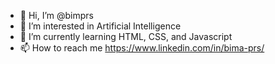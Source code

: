 - 👋 Hi, I’m @bimprs
- 👀 I’m interested in Artificial Intelligence
- 🌱 I’m currently learning HTML, CSS, and Javascript
- 📫 How to reach me https://www.linkedin.com/in/bima-prs/

<!---
bimprs/bimprs is a ✨ special ✨ repository because its `README.md` (this file) appears on your GitHub profile.
You can click the Preview link to take a look at your changes.
--->
